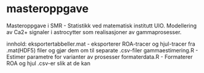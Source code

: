 # masteroppgave
Masteroppgave i SMR - Statistikk ved matematisk institutt UIO. Modellering av Ca2+ signaler i astrocytter som realisasjoner av gammaprosesser.

innhold:
eksportertabbeller.mat - eksporterer ROA-tracer og hjul-tracer fra .mat(HDF5) filer og gjør dem om til separate .csv-filer
gammaestimering.R - Estimer parametre for varianter av prosesser
formaterdata.R - Formaterer ROA og hjul .csv-er slik at de kan 
